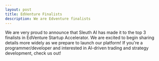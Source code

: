 ```yaml
---
layout: post
title: EdVenture Finalists
description: We are Edventure finalists
---
```


We are very proud to announce that Sleuth AI has made it to the top 3 finalists in EdVenture Startup Accelerator. We are excited to begin sharing details more widely as we prepare to launch our platform! If you're a programmer/developer and interested in AI-driven trading and strategy development, check us out!
